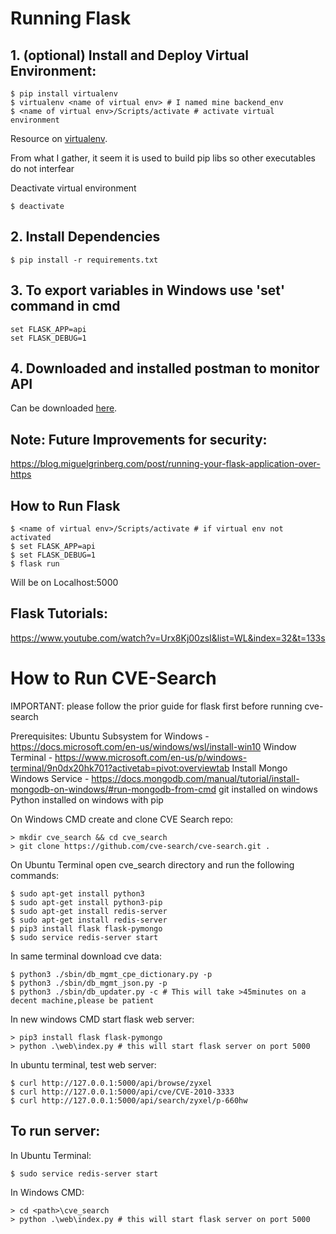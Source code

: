 # Running Flask

## 1. (optional) Install and Deploy Virtual Environment:
 ```
$ pip install virtualenv
$ virtualenv <name of virtual env> # I named mine backend_env
$ <name of virtual env>/Scripts/activate # activate virtual environment
```
Resource on [virtualenv](https://www.youtube.com/watch?v=N5vscPTWKOk).

From what I gather, it seem it is used to build pip libs so other executables do not interfear

Deactivate virtual environment
```
$ deactivate
```

## 2. Install Dependencies
```
$ pip install -r requirements.txt
```

## 3. To export variables in Windows use 'set' command in cmd
```
set FLASK_APP=api
set FLASK_DEBUG=1
```

## 4. Downloaded and installed postman to monitor API
Can be downloaded [here](https://www.postman.com/downloads/).


## Note: Future Improvements for security:
https://blog.miguelgrinberg.com/post/running-your-flask-application-over-https


## How to Run Flask
```
$ <name of virtual env>/Scripts/activate # if virtual env not activated
$ set FLASK_APP=api
$ set FLASK_DEBUG=1
$ flask run
```
Will be on Localhost:5000 


## Flask Tutorials:
https://www.youtube.com/watch?v=Urx8Kj00zsI&list=WL&index=32&t=133s


# How to Run CVE-Search
IMPORTANT: please follow the prior guide for flask first before running cve-search

Prerequisites:
Ubuntu Subsystem for Windows - https://docs.microsoft.com/en-us/windows/wsl/install-win10
Window Terminal - https://www.microsoft.com/en-us/p/windows-terminal/9n0dx20hk701?activetab=pivot:overviewtab
Install Mongo Windows Service - https://docs.mongodb.com/manual/tutorial/install-mongodb-on-windows/#run-mongodb-from-cmd
git installed on windows
Python installed on windows with pip


On Windows CMD create and clone CVE Search repo: 
```
> mkdir cve_search && cd cve_search
> git clone https://github.com/cve-search/cve-search.git .
```

On Ubuntu Terminal open cve_search directory and run the following commands:
```
$ sudo apt-get install python3
$ sudo apt-get install python3-pip
$ sudo apt-get install redis-server
$ sudo apt-get install redis-server
$ pip3 install flask flask-pymongo
$ sudo service redis-server start
```

In same terminal download cve data: 
```
$ python3 ./sbin/db_mgmt_cpe_dictionary.py -p
$ python3 ./sbin/db_mgmt_json.py -p
$ python3 ./sbin/db_updater.py -c # This will take >45minutes on a decent machine,please be patient
```

In new windows CMD start flask web server:
```
> pip3 install flask flask-pymongo
> python .\web\index.py # this will start flask server on port 5000
```

In ubuntu terminal, test web server:
```
$ curl http://127.0.0.1:5000/api/browse/zyxel
$ curl http://127.0.0.1:5000/api/cve/CVE-2010-3333
$ curl http://127.0.0.1:5000/api/search/zyxel/p-660hw
```

## To run server:
In Ubuntu Terminal:
```
$ sudo service redis-server start
```

In Windows CMD:
```
> cd <path>\cve_search
> python .\web\index.py # this will start flask server on port 5000
```